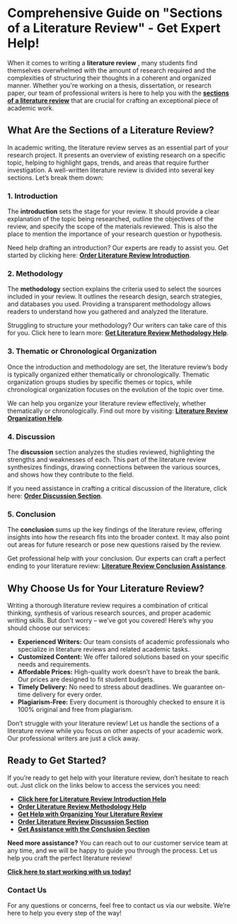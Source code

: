 # Comprehensive Guide on "Sections of a Literature Review" - Get Expert Help!

When it comes to writing a **literature review** , many students find themselves overwhelmed with the amount of research required and the complexities of structuring their thoughts in a coherent and organized manner. Whether you're working on a thesis, dissertation, or research paper, our team of professional writers is here to help you with the [**sections of a literature review**](https://tinyurl.com/topessay?keyword=sections+of+a+literature+review) that are crucial for crafting an exceptional piece of academic work.

## What Are the Sections of a Literature Review?

In academic writing, the literature review serves as an essential part of your research project. It presents an overview of existing research on a specific topic, helping to highlight gaps, trends, and areas that require further investigation. A well-written literature review is divided into several key sections. Let’s break them down:

### 1. Introduction

The **introduction** sets the stage for your review. It should provide a clear explanation of the topic being researched, outline the objectives of the review, and specify the scope of the materials reviewed. This is also the place to mention the importance of your research question or hypothesis.

Need help drafting an introduction? Our experts are ready to assist you. Get started by clicking here: [**Order Literature Review Introduction**](https://tinyurl.com/topessay?keyword=sections+of+a+literature+review).

### 2. Methodology

The **methodology** section explains the criteria used to select the sources included in your review. It outlines the research design, search strategies, and databases you used. Providing a transparent methodology allows readers to understand how you gathered and analyzed the literature.

Struggling to structure your methodology? Our writers can take care of this for you. Click here to learn more: [**Get Literature Review Methodology Help**](https://tinyurl.com/topessay?keyword=sections+of+a+literature+review).

### 3. Thematic or Chronological Organization

Once the introduction and methodology are set, the literature review’s body is typically organized either thematically or chronologically. Thematic organization groups studies by specific themes or topics, while chronological organization focuses on the evolution of the topic over time.

We can help you organize your literature review effectively, whether thematically or chronologically. Find out more by visiting: [**Literature Review Organization Help**](https://tinyurl.com/topessay?keyword=sections+of+a+literature+review).

### 4. Discussion

The **discussion** section analyzes the studies reviewed, highlighting the strengths and weaknesses of each. This part of the literature review synthesizes findings, drawing connections between the various sources, and shows how they contribute to the field.

If you need assistance in crafting a critical discussion of the literature, click here: [**Order Discussion Section**](https://tinyurl.com/topessay?keyword=sections+of+a+literature+review).

### 5. Conclusion

The **conclusion** sums up the key findings of the literature review, offering insights into how the research fits into the broader context. It may also point out areas for future research or pose new questions raised by the review.

Get professional help with your conclusion. Our experts can craft a perfect ending to your literature review: [**Literature Review Conclusion Assistance**](https://tinyurl.com/topessay?keyword=sections+of+a+literature+review).

## Why Choose Us for Your Literature Review?

Writing a thorough literature review requires a combination of critical thinking, synthesis of various research sources, and proper academic writing skills. But don’t worry – we’ve got you covered! Here’s why you should choose our services:

- **Experienced Writers:** Our team consists of academic professionals who specialize in literature reviews and related academic tasks.
- **Customized Content:** We offer tailored solutions based on your specific needs and requirements.
- **Affordable Prices:** High-quality work doesn’t have to break the bank. Our prices are designed to fit student budgets.
- **Timely Delivery:** No need to stress about deadlines. We guarantee on-time delivery for every order.
- **Plagiarism-Free:** Every document is thoroughly checked to ensure it is 100% original and free from plagiarism.

Don’t struggle with your literature review! Let us handle the sections of a literature review while you focus on other aspects of your academic work. Our professional writers are just a click away.

## Ready to Get Started?

If you’re ready to get help with your literature review, don’t hesitate to reach out. Just click on the links below to access the services you need:

- [**Click here for Literature Review Introduction Help**](https://tinyurl.com/topessay?keyword=sections+of+a+literature+review)
- [**Order Literature Review Methodology Help**](https://tinyurl.com/topessay?keyword=sections+of+a+literature+review)
- [**Get Help with Organizing Your Literature Review**](https://tinyurl.com/topessay?keyword=sections+of+a+literature+review)
- [**Order Literature Review Discussion Section**](https://tinyurl.com/topessay?keyword=sections+of+a+literature+review)
- [**Get Assistance with the Conclusion Section**](https://tinyurl.com/topessay?keyword=sections+of+a+literature+review)

**Need more assistance?** You can reach out to our customer service team at any time, and we will be happy to guide you through the process. Let us help you craft the perfect literature review!

[**Click here to start working with us today!**](https://tinyurl.com/topessay?keyword=sections+of+a+literature+review)

### Contact Us

For any questions or concerns, feel free to contact us via our website. We’re here to help you every step of the way!
